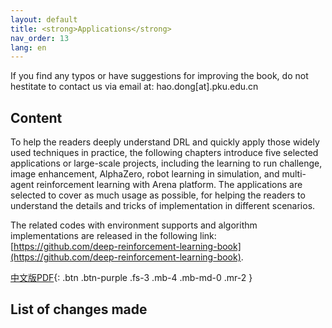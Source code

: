 ```yaml
---
layout: default
title: <strong>Applications</strong>
nav_order: 13
lang: en
---
```


If you find any typos or have suggestions for improving the book, do not hestitate to contact us via email at: hao.dong[at].pku.edu.cn

## Content
To help the readers deeply understand DRL and quickly apply those widely used techniques in practice, the following chapters introduce five selected applications or large-scale projects, including the learning to run challenge, image enhancement, AlphaZero, robot learning in simulation, and multi-agent reinforcement learning with Arena platform. The applications are selected to cover as much usage as possible, for helping the readers to understand the details and tricks of implementation in different scenarios.

The related codes with environment supports and algorithm implementations
are released in the following link: [https://github.com/deep-reinforcement-learning-book](https://github.com/deep-reinforcement-learning-book).

[中文版PDF](/assets/pdfs/applications.pdf){: .btn .btn-purple  .fs-3 .mb-4 .mb-md-0 .mr-2 }


## List of changes made


